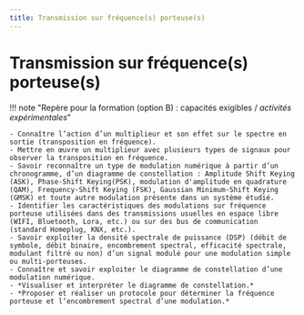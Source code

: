 ```yaml
---
title: Transmission sur fréquence(s) porteuse(s)
---
```


# Transmission sur fréquence(s) porteuse(s)

!!! note "Repère pour la formation (option B) : capacités exigibles / *activités expérimentales*"

    - Connaître l’action d’un multiplieur et son effet sur le spectre en sortie (transposition en fréquence).
    - Mettre en œuvre un multiplieur avec plusieurs types de signaux pour observer la transposition en fréquence.
    - Savoir reconnaître un type de modulation numérique à partir d’un chronogramme, d’un diagramme de constellation : Amplitude Shift Keying (ASK), Phase-Shift Keying(PSK), modulation d'amplitude en quadrature (QAM), Frequency-Shift Keying (FSK), Gaussian Minimum-Shift Keying (GMSK) et toute autre modulation présente dans un système étudié.
    - Identifier les caractéristiques des modulations sur fréquence porteuse utilisées dans des transmissions usuelles en espace libre (WIFI, Bluetooth, Lora, etc.) ou sur des bus de communication (standard Homeplug, KNX, etc.).
    - Savoir exploiter la densité spectrale de puissance (DSP) (débit de symbole, débit binaire, encombrement spectral, efficacité spectrale, modulant filtré ou non) d’un signal modulé pour une modulation simple ou multi-porteuses.
    - Connaître et savoir exploiter le diagramme de constellation d’une modulation numérique.
    - *Visualiser et interpréter le diagramme de constellation.*
    - *Proposer et réaliser un protocole pour déterminer la fréquence porteuse et l’encombrement spectral d’une modulation.*


